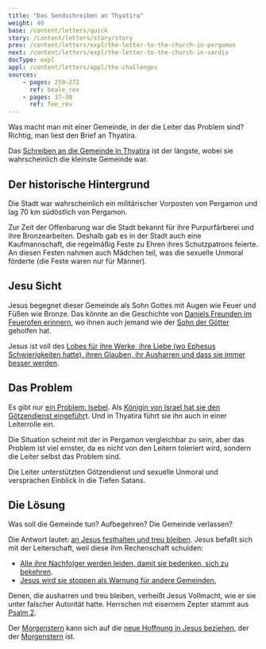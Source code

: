 ```yaml
---
title: "Das Sendschreiben an Thyatira"
weight: 40
base: /content/letters/quick
story: /content/letters/story/story
prev: /content/letters/expl/the-letter-to-the-church-in-pergamon
next: /content/letters/expl/the-letter-to-the-church-in-sardis
docType: expl
appl: /content/letters/appl/the-challenges
sources: 
    - pages: 259–272
      ref: beale_rev
    - pages: 37–38
      ref: fee_rev
---
```


Was macht man mit einer Gemeinde, in der die Leiter das Problem sind? Richtig, man liest den Brief an Thyatira.

Das [Schreiben an die Gemeinde in Thyatira](https://www.bibleserver.com/SLT/Offenbarung2%2C18-29) ist der längste, wobei sie wahrscheinlich die kleinste Gemeinde war.

## Der historische Hintergrund

<a name="aa89"></a>
Die Stadt war wahrscheinlich ein militärischer Vorposten von Pergamon und lag 70 km südöstlich von Pergamon.

Zur Zeit der Offenbarung war die Stadt bekannt für ihre Purpurfärberei und ihre Bronzearbeiten. Deshalb gab es in der Stadt auch eine Kaufmannschaft, die regelmäßig Feste zu Ehren ihres Schutzpatrons feierte. An diesen Festen nahmen auch Mädchen teil, was die sexuelle Unmoral förderte (die Feste waren nur für Männer).

## Jesu Sicht

<a name="f2ed"></a>
Jesus begegnet dieser Gemeinde als Sohn Gottes mit Augen wie Feuer und Füßen wie Bronze. Das könnte an die Geschichte von [Daniels Freunden im Feuerofen erinnern](https://www.bibleserver.com/SLT/Daniel3), wo ihnen auch jemand wie der [Sohn der Götter](https://www.bibleserver.com/SLT/Daniel3%2C25) geholfen hat.

Jesus ist voll des [Lobes für ihre Werke, ihre Liebe (wo Ephesus Schwierigkeiten hatte), ihren Glauben, ihr Ausharren und dass sie immer besser werden](https://www.bibleserver.com/SLT/Offenbarung2%2C19).

## Das Problem

<a name="2981"></a>
Es gibt nur [ein Problem: Isebel](https://www.bibleserver.com/SLT/Offenbarung2%2C20). Als [Königin von Israel hat sie den Götzendienst eingeführ](https://www.bibleserver.com/SLT/1.K%C3%B6nige16%2C31)t. Und in Thyatira führt sie ihn auch in einer Leiterrolle ein.

Die Situation scheint mit der in Pergamon vergleichbar zu sein, aber das Problem ist viel ernster, da es nicht von den Leitern toleriert wird, sondern die Leiter selbst das Problem sind.

Die Leiter unterstützten Götzendienst und sexuelle Unmoral und versprachen Einblick in die Tiefen Satans.

## Die Lösung

<a name="5b20"></a>
Was soll die Gemeinde tun? Aufbegehren? Die Gemeinde verlassen?

Die Antwort lautet: [an Jesus festhalten und treu bleiben](https://www.bibleserver.com/SLT/Offenbarung2%2C24-25). Jesus befaßt sich mit der Leiterschaft, weil diese ihm Rechenschaft schulden:

- [Alle ihre Nachfolger werden leiden, damit sie bedenken, sich zu bekehren](https://www.bibleserver.com/SLT/Offenbarung2%2C21-22).
- [Jesus wird sie stoppen als Warnung für andere Gemeinden.](https://www.bibleserver.com/SLT/Offenbarung2%2C23)

Denen, die ausharren und treu bleiben, verheißt Jesus Vollmacht, wie er sie unter falscher Autorität hatte. Herrschen mit eisernem Zepter stammt aus [Psalm 2](https://www.bibleserver.com/SLT/Psalm2).

Der [Morgenstern](https://www.bibleserver.com/SLT/Offenbarung2%2C28) kann sich auf die [neue Hoffnung in Jesus beziehen](https://www.bibleserver.com/SLT/2.Petrus1%2C19), der der [Morgenstern](https://www.bibleserver.com/SLT/Offenbarung22%2C16) ist.
